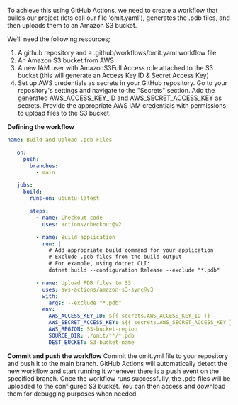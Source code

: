 To achieve this using GitHub Actions, we need to create a workflow that builds our project (lets call our file 'omit.yaml'),
generates the .pdb files, and then uploads them to an Amazon S3 bucket.

We'll need the following resources;
1. A github repository and a .github/workflows/omit.yaml workflow file
2. An Amazon S3 bucket from AWS
3. A new IAM user with AmazonS3Full Access role attached to the S3 bucket (this will generate an Access Key ID & Secret Access Key)
4. Set up AWS credentials as secrets in your GitHub repository. Go to your repository's settings and navigate to the "Secrets" section. Add the generated AWS_ACCESS_KEY_ID and AWS_SECRET_ACCESS_KEY as secrets. Provide the appropriate AWS IAM credentials with permissions to upload files to the S3 bucket.

**Defining the workflow**
```yaml
name: Build and Upload .pdb Files

   on:
     push:
       branches:
         - main

   jobs:
     build:
       runs-on: ubuntu-latest

       steps:
         - name: Checkout code
           uses: actions/checkout@v2

         - name: Build application
           run: |
             # Add appropriate build command for your application
             # Exclude .pdb files from the build output
             # For example, using dotnet CLI:
             dotnet build --configuration Release --exclude "*.pdb"

         - name: Upload PDB files to S3
           uses: aws-actions/amazon-s3-sync@v3
           with:
             args: --exclude "*.pdb"
           env:
             AWS_ACCESS_KEY_ID: ${{ secrets.AWS_ACCESS_KEY_ID }}
             AWS_SECRET_ACCESS_KEY: ${{ secrets.AWS_SECRET_ACCESS_KEY }}
             AWS_REGION: S3-bucket-region
             SOURCE_DIR: ./omit/**/*.pdb
             DEST_BUCKET: S3-bucket-name
```
**Commit and push the workflow** 
Commit the omit.yml file to your repository and push it to the main branch. GitHub Actions will automatically detect the new workflow and start running it whenever there is a push event on the specified branch. Once the workflow runs successfully, the .pdb files will be uploaded to the configured S3 bucket. You can then access and download them for debugging purposes when needed.
